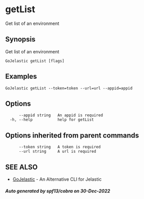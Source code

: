 #  getList

Get list of an environment

## Synopsis

Get list of an environment

```
GoJelastic getList [flags]
```

## Examples

```
GoJelastic getList --token=token --url=url --appid=appid
```

## Options

```
      --appid string   An appid is required
  -h, --help           help for getList
```

## Options inherited from parent commands

```
      --token string   A token is required
      --url string     A url is required
```

## SEE ALSO

* [GoJelastic](GoJelastic.md)	 - An Alternative CLI for Jelastic

##### Auto generated by spf13/cobra on 30-Dec-2022
